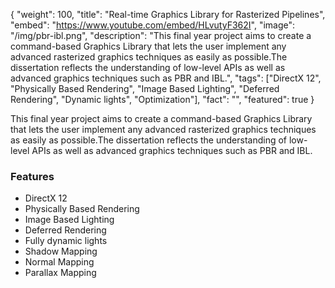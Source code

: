 {
  "weight": 100,
  "title": "Real-time Graphics Library for Rasterized Pipelines",
  "embed": "https://www.youtube.com/embed/HLvutyF362I",
  "image": "/img/pbr-ibl.png",
  "description": "This final year project aims to create a command-based Graphics Library that lets the user implement any advanced rasterized graphics techniques as easily as possible.The dissertation reflects the understanding of low-level APIs as well as advanced graphics techniques such as PBR and IBL.",
  "tags": ["DirectX 12", "Physically Based Rendering", "Image Based Lighting", "Deferred Rendering", "Dynamic lights", "Optimization"],
  "fact": "",
  "featured": true
}

This final year project aims to create a command-based Graphics Library that lets the user implement any advanced rasterized graphics techniques as easily as possible.The dissertation reflects the understanding of low-level APIs as well as advanced graphics techniques such as PBR and IBL.

### Features
* DirectX 12
* Physically Based Rendering
* Image Based Lighting
* Deferred Rendering
* Fully dynamic lights
* Shadow Mapping
* Normal Mapping
* Parallax Mapping
